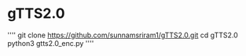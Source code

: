 # gTTS2.0


''''
git clone https://github.com/sunnamsriram1/gTTS2.0.git
cd gTTS2.0
python3 gtts2.0_enc.py ''''
